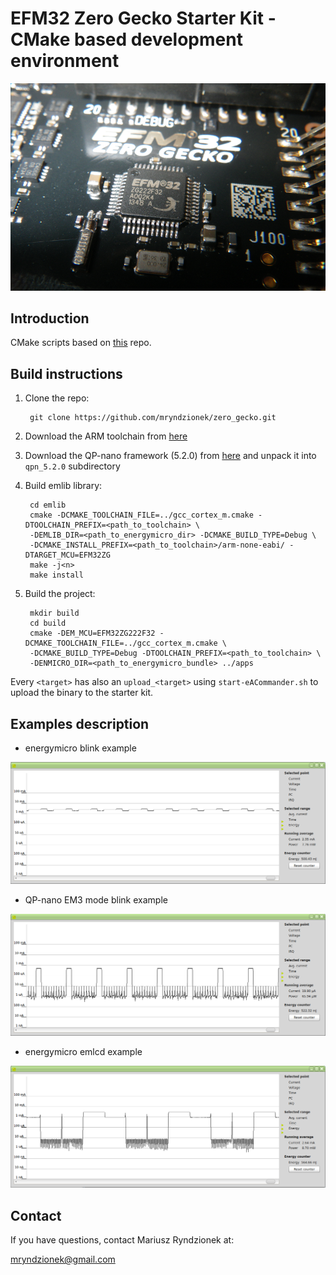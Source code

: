 EFM32 Zero Gecko Starter Kit - CMake based development environment
==================================================================

![kit](images/kit.png?raw=true "Kit EFM32ZG_STK3200")

Introduction
------------

CMake scripts based on [this](https://github.com/alatarum/cmake-emlib) repo.

Build instructions
------------------

1. Clone the repo:

		git clone https://github.com/mryndzionek/zero_gecko.git

2. Download the ARM toolchain from [here](https://launchpad.net/gcc-arm-embedded/4.7/4.7-2012-q4-major)

3. Download the QP-nano framework (5.2.0) from [here](http://sourceforge.net/projects/qpc/files/QP-nano/5.2.0/) and unpack it into `qpn_5.2.0` subdirectory

4. Build emlib library:

		cd emlib
		cmake -DCMAKE_TOOLCHAIN_FILE=../gcc_cortex_m.cmake -DTOOLCHAIN_PREFIX=<path_to_toolchain> \
		-DEMLIB_DIR=<path_to_energymicro_dir> -DCMAKE_BUILD_TYPE=Debug \
		-DCMAKE_INSTALL_PREFIX=<path_to_toolchain>/arm-none-eabi/ -DTARGET_MCU=EFM32ZG
		make -j<n>
		make install

5. Build the project:

		mkdir build
		cd build
		cmake -DEM_MCU=EFM32ZG222F32 -DCMAKE_TOOLCHAIN_FILE=../gcc_cortex_m.cmake \
		-DCMAKE_BUILD_TYPE=Debug -DTOOLCHAIN_PREFIX=<path_to_toolchain> \
		-DENMICRO_DIR=<path_to_energymicro_bundle> ../apps

Every `<target>` has also an `upload_<target>` using `start-eACommander.sh` to upload the binary to the starter kit.

Examples description
--------------------

* energymicro blink example

![blink_eap](images/blink_eap.png?raw=true "Energy aware profiler - blink example")

* QP-nano EM3 mode blink example

![blink_qpn_eap](images/blink_qpn_eap.png?raw=true "Energy aware profiler - blink QP-nano example")

* energymicro emlcd example

![emlcd](images/emlcd_eap.png?raw=true "Energy aware profiler - emlcd example")

Contact
-------
If you have questions, contact Mariusz Ryndzionek at:

<mryndzionek@gmail.com>
